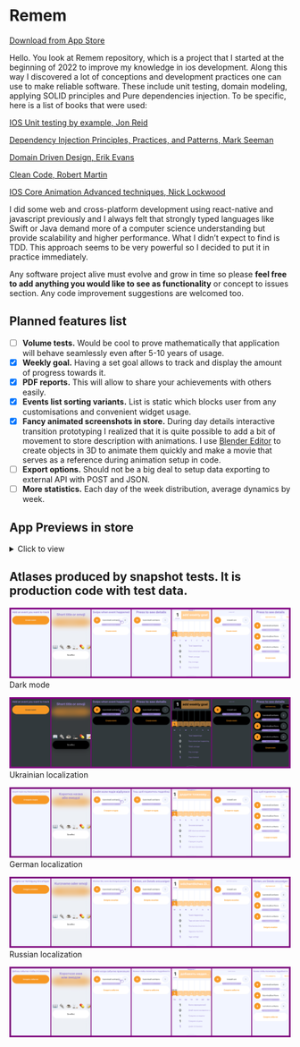 # Remem

[Download from App Store](https://apps.apple.com/ua/app/remem-counting/id1613756077)

Hello. You look at Remem repository, which is a project that I started at the beginning of 2022 to improve my knowledge in ios development. Along this way I discovered a lot of conceptions and development practices one can use to make reliable software. These include unit testing, domain modeling, applying SOLID principles and Pure dependencies injection. To be specific, here is a list of books that were used:

[IOS Unit testing by example, Jon Reid](https://www.amazon.com/iOS-Unit-Testing-Example-Techniques/dp/1680506811)

[Dependency Injection Principles, Practices, and Patterns, Mark Seeman](https://www.amazon.com/Dependency-Injection-Principles-Practices-Patterns/dp/161729473X)

[Domain Driven Design, Erik Evans](https://www.amazon.com/Domain-Driven-Design-Tackling-Complexity-Software/dp/0321125215)

[Clean Code, Robert Martin](https://www.amazon.com/Clean-Code-Handbook-Software-Craftsmanship/dp/0132350882)

[IOS Core Animation Advanced techniques, Nick Lockwood](https://www.amazon.com/iOS-Core-Animation-Advanced-Techniques-ebook/dp/B00EHJCORC)


I did some web and cross-platform development using react-native and javascript previously and I always felt that strongly typed languages like Swift or Java demand more of a computer science understanding but provide scalability and higher performance. What I didn’t expect to find is TDD. This approach seems to be very powerful so I decided to put it in practice immediately.

Any software project alive must evolve and grow in time so please **feel free to add anything you would like to see as functionality** or concept to issues section. Any code improvement suggestions are welcomed too.

## Planned features list
- [ ] **Volume tests.** Would be cool to prove mathematically that application will behave seamlessly even after 5-10 years of usage.
- [x] **Weekly goal.** Having a set goal allows to track and display the amount of progress towards it.
- [x] **PDF reports.** This will allow to share your achievements with others easily.
- [x] **Events list sorting variants.** List is static which blocks user from any customisations and convenient widget usage.
- [x] **Fancy animated screenshots in store.** During day details interactive transition prototyping I realized that it is quite possible to add a bit of movement to store description with animations. I use [Blender Editor](https://www.blender.org) to create objects in 3D to animate them quickly and make a movie that serves as a reference during animation setup in code.
- [ ] **Export options.** Should not be a big deal to setup data exporting to external API with POST and JSON.
- [ ] **More statistics.** Each day of the week distribution, average dynamics by week.

## App Previews in store
<details>
  <summary>Click to view</summary>
  ![AppPreview01](https://github.com/StanislavMatvichuck/remem/assets/4983331/1a292ac5-0b41-44f6-abfd-d19a2c8cba82)
  ![AppPreview02](https://github.com/StanislavMatvichuck/remem/assets/4983331/addf98c5-280c-4435-9e83-4f994b3f2045)
  ![AppPreview03](https://github.com/StanislavMatvichuck/remem/assets/4983331/f24466b9-5afa-423a-8d28-8a6bb68fd04f)
</details>

## Atlases produced by snapshot tests. It is production code with test data.

![Atlas for light mode](/Tests/Snapshots/images_en_64/iphonese(3rdgeneration)/light/ZAtlas/test05_eventsListBasicFlow.png)
Dark mode

![Atlas for dark mode](/Tests/Snapshots/images_en_64/iphonese(3rdgeneration)/dark/ZAtlas/test06_eventsListBasicFlow_dark.png)
Ukrainian localization

![Atlas for Ukrainian localization](/Tests/Snapshots/images_ua_64/iphonese(3rdgeneration)/light/ZAtlas/test05_eventsListBasicFlow.png)
German localization

![Atlas for German localization](/Tests/Snapshots/images_de_64/iphonese(3rdgeneration)/light/ZAtlas/test05_eventsListBasicFlow.png)
Russian localization

![Atlas for Russian localization](/Tests/Snapshots/images_ru_64/iphonese(3rdgeneration)/light/ZAtlas/test05_eventsListBasicFlow.png)
